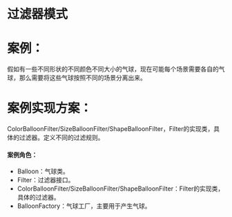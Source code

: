 # 过滤器模式

# 案例：

   假如有一些不同形状的不同颜色不同大小的气球，现在可能每个场景需要各自的气球，那么需要将这些气球按照不同的场景分离出来。
   
# 案例实现方案：

   ColorBalloonFilter/SizeBalloonFilter/ShapeBalloonFilter，Filter的实现类，具体的过滤器。定义不同的过滤规则。

   #### 案例角色：

- Balloon：气球类。
- Filter：过滤器接口。
- ColorBalloonFilter/SizeBalloonFilter/ShapeBalloonFilter：Filter的实现类，具体的过滤器。
- BalloonFactory：气球工厂，主要用于产生气球。
